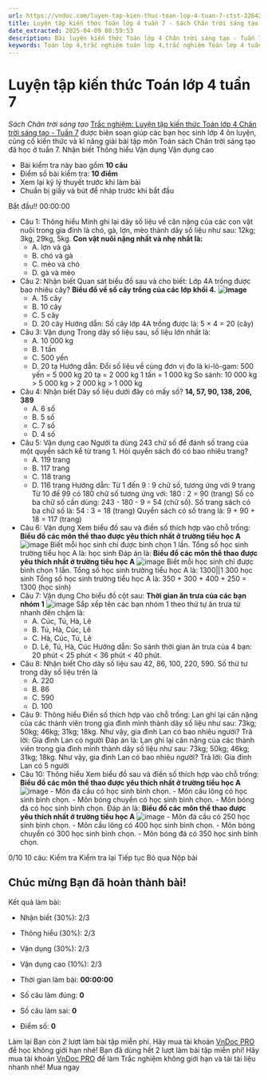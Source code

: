 ```yaml
---
url: https://vndoc.com/luyen-tap-kien-thuc-toan-lop-4-tuan-7-ctst-326424
title: Luyện tập kiến thức Toán lớp 4 tuần 7 - Sách Chân trời sáng tạo - VnDoc.com
date_extracted: 2025-04-09 08:59:53
description: Bài luyện kiến thức Toán lớp 4 Chân trời sáng tạo - Tuần 7 giúp các em ôn tập kiến thức và luyện giải các dạng bài tập đã học trong tuần 7.
keywords: Toán lớp 4,trắc nghiệm toán lớp 4,trắc nghiệm Toán lớp 4 tuần 7,bài tập toán lớp 4,bài tập cuối tuần toán lớp 4,bài tập cuối tuần toán 4 sách Chân trời,bài tập cuối tuần môn Toán lớp 4 Chân trời tuần 7,bài tập tuần 7 môn toán lớp 4 Chân trời,đề kiểm tra cuối tuần 7 môn toán lớp 4 Chân trời sáng tạo,bài tập cuối tuần toán 4 Chân trời tuần 7,trắc nghiệm toán 4 tuần 7,trắc nghiệm Toán 4 tuần 7 chân trời sáng tạo
---
```


# Luyện tập kiến thức Toán lớp 4 tuần 7
 _Sách Chân trời sáng tạo_
[Trắc nghiệm: Luyện tập kiến thức Toán lớp 4 Chân trời sáng tạo - Tuần 7](<https://vndoc.com/luyen-tap-kien-thuc-toan-lop-4-tuan-7-ctst-326424>) được biên soạn giúp các bạn học sinh lớp 4 ôn luyện, củng cố kiến thức và kĩ năng giải bài tập môn Toán sách Chân trời sáng tạo đã học ở tuần 7.
Nhận biết Thông hiểu Vận dụng Vận dụng cao
  * Bài kiểm tra này bao gồm **10 câu**
  * Điểm số bài kiểm tra: **10 điểm**
  * Xem lại kỹ lý thuyết trước khi làm bài
  * Chuẩn bị giấy và bút để nháp trước khi bắt đầu

Bắt đầu\!\!
00:00:00
  * Câu 1:  Thông hiểu
Minh ghi lại dãy số liệu về cân nặng của các con vật nuôi trong gia đình là chó, gà, lợn, mèo thành dãy số liệu như sau: 12kg; 3kg, 29kg, 5kg.
**Con vật nuôi nặng nhất và nhẹ nhất là:**
    * A. lợn và gà 
    * B. chó và gà 
    * C. mèo và chó 
    * D. gà và mèo 
  * Câu 2:  Nhận biết
Quan sát biểu đồ sau và cho biết: Lớp 4A trồng được bao nhiêu cây?
**Biểu đồ về số cây trồng của các lớp khối 4.**
**![image](https://i.vdoc.vn/data/image/2024/06/12/trac-nghiem-danh-gia-nang-luc-toan-4-h1.png)**
    * A. 15 cây 
    * B. 10 cây 
    * C. 5 cây 
    * D. 20 cây 
Hướng dẫn: 
Số cây lớp 4A trồng được là: 5 × 4 = 20 \(cây\)
  * Câu 3:  Vận dụng
Trong dãy số liệu sau, số liệu lớn nhất là:
    * A. 10 000 kg 
    * B. 1 tấn 
    * C. 500 yến 
    * D. 20 tạ 
Hướng dẫn: 
Đổi số liệu về cùng đơn vị đo là ki-lô-gam:
500 yến = 5 000 kg
20 tạ = 2 000 kg
1 tấn = 1 000 kg
So sánh: 10 000 kg > 5 000 kg > 2 000 kg > 1 000 kg
  * Câu 4:  Nhận biết
Dãy số liệu dưới đây có mấy số?
**14, 57, 90, 138, 206, 389**
    * A. 6 số 
    * B. 5 số 
    * C. 7 số 
    * D. 4 số 
  * Câu 5:  Vận dụng cao
Người ta dùng 243 chữ số để đánh số trang của một quyển sách kể từ trang 1. Hỏi quyển sách đó có bao nhiêu trang?
    * A. 119 trang 
    * B. 117 trang 
    * C. 118 trang 
    * D. 116 trang 
Hướng dẫn: 
Từ 1 đến 9 : 9 chữ số, tương ứng với 9 trang
Từ 10 đế 99 có 180 chữ số tương ứng với: 180 : 2 = 90 \(trang\)
Số có ba chữ số cần dùng: 243 - 180 - 9 = 54 \(chữ số\).
Số trang sách có ba chữ số là: 54 : 3 = 18 \(trang\)
Quyển sách có số trang là: 9 + 90 + 18 = 117 \(trang\)
  * Câu 6:  Vận dụng
Xem biểu đồ sau và điền số thích hợp vào chỗ trống:
**Biểu đồ các môn thể thao được yêu thích nhất ở trường tiểu học A**
![image](https://i.vdoc.vn/data/image/2024/08/13/trac-nghiem-toan-4-h26.png)
Biết mỗi học sinh chỉ được bình chọn 1 lần.
Tổng số học sinh trường tiểu học A là:  học sinh
Đáp án là:
**Biểu đồ các môn thể thao được yêu thích nhất ở trường tiểu học A**
![image](/data/image/2024/08/13/trac-nghiem-toan-4-h26.png)
Biết mỗi học sinh chỉ được bình chọn 1 lần.
Tổng số học sinh trường tiểu học A là: 1300||1 300 học sinh
Tổng số học sinh trường tiểu học A là:
350 + 300 + 400 + 250 = 1300 \(học sinh\)
  * Câu 7:  Vận dụng
Cho biểu đồ cột sau:
**Thời gian ăn trưa của các bạn nhóm 1**
![image](https://i.vdoc.vn/data/image/2024/08/13/trac-nghiem-toan-4-h27.png)
Sắp xếp tên các bạn nhóm 1 theo thứ tự ăn trưa từ nhanh đến chậm là:
    * A. Cúc, Tú, Hà, Lê 
    * B. Tú, Hà, Cúc, Lê 
    * C. Hà, Cúc, Tú, Lê 
    * D. Lê, Tú, Hà, Cúc 
Hướng dẫn: 
So sánh thời gian ăn trưa của 4 bạn:
20 phút < 25 phút < 36 phút < 40 phút.
  * Câu 8:  Nhận biết
Cho dãy số liệu sau 42, 86, 100, 220, 590. Số thứ tư trong dãy số liệu trên là
    * A. 220 
    * B. 86 
    * C. 590 
    * D. 100 
  * Câu 9:  Thông hiểu
Điền số thích hợp vào chỗ trống:
Lan ghi lại cân nặng của các thành viên trong gia đình mình thành dãy số liệu như sau: 73kg; 50kg; 46kg; 31kg; 18kg. Như vậy, gia đình Lan có bao nhiêu người?
Trả lời: Gia đình Lan có  người
Đáp án là:
Lan ghi lại cân nặng của các thành viên trong gia đình mình thành dãy số liệu như sau: 73kg; 50kg; 46kg; 31kg; 18kg. Như vậy, gia đình Lan có bao nhiêu người?
Trả lời: Gia đình Lan có 5 người
  * Câu 10:  Thông hiểu
Xem biểu đồ sau và điền số thích hợp vào chỗ trống:
**Biểu đồ các môn thể thao được yêu thích nhất ở trường tiểu học A**
![image](https://i.vdoc.vn/data/image/2024/08/13/trac-nghiem-toan-4-h26.png)
\- Môn đá cầu có  học sinh bình chọn.
\- Môn cầu lông có  học sinh bình chọn.
\- Môn bóng chuyền có  học sinh bình chọn.
\- Môn bóng đá có  học sinh bình chọn.
Đáp án là:
**Biểu đồ các môn thể thao được yêu thích nhất ở trường tiểu học A**
![image](/data/image/2024/08/13/trac-nghiem-toan-4-h26.png)
\- Môn đá cầu có 250 học sinh bình chọn.
\- Môn cầu lông có 400 học sinh bình chọn.
\- Môn bóng chuyền có 300 học sinh bình chọn.
\- Môn bóng đá có 350 học sinh bình chọn.

0/10
10 câu:
Kiểm tra Kiểm tra lại Tiếp tục Bỏ qua Nộp bài
## Chúc mừng Bạn đã hoàn thành bài\!
Kết quả làm bài:
  * Nhận biết \(30%\):
2/3
  * Thông hiểu \(30%\):
2/3
  * Vận dụng \(30%\):
2/3
  * Vận dụng cao \(10%\):
2/3

  * Thời gian làm bài:  **00:00:00**
  * Số câu làm đúng: **0**
  * Số câu làm sai: **0**
  * Điểm số: **0**

Làm lại
Bạn còn _2_ lượt làm bài tập miễn phí. Hãy mua tài khoản [VnDoc PRO](</pro>) để học không giới hạn nhé\!  Bạn đã dùng hết 2 lượt làm bài tập miễn phí\! Hãy mua tài khoản [VnDoc PRO](</pro>) để làm Trắc nghiệm không giới hạn và tải tài liệu nhanh nhé\!  Mua ngay
